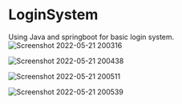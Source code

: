 # LoginSystem
Using Java and springboot for basic login system.
![Screenshot 2022-05-21 200316](https://user-images.githubusercontent.com/62587560/169656509-8a9008e2-3dec-48a1-8d8d-494e41608b93.png)

![Screenshot 2022-05-21 200438](https://user-images.githubusercontent.com/62587560/169656514-9a92a9b1-497e-4157-b17b-62129c02156c.png)

![Screenshot 2022-05-21 200511](https://user-images.githubusercontent.com/62587560/169656515-c70566e8-ba53-45cb-ab8d-074c23cf8a8f.png)

![Screenshot 2022-05-21 200539](https://user-images.githubusercontent.com/62587560/169656516-e3a0929e-6a6f-4a42-b0ec-64e2c6c30d07.png)
